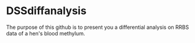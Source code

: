 # DSSdiffanalysis
The purpose of this github is to present you a differential analysis on RRBS data of a hen's blood methylum.
